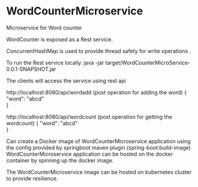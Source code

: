 # WordCounterMicroservice
Microservice for Word counter

WordCounter is exposed as a Rest service.

ConcurrentHashMap is used to provide thread safety for write operations .

To run the Rest service locally:
java -jar target/WordCounterMicroService-0.0.1-SNAPSHOT.jar

The clients will access the service using rest api 

http://localhost:8080/api/wordadd  (post operation for adding the word)
{
     "word": "abcd"    
}

http://localhost:8080/api/wordcount  (post operation for getting the wordcount)
{
     "word": "abcd"    
}

Can create a Docker image of WordCounterMicroservice application using the config provided by springboot maven plugin.(spring-boot:build-image)
WordCounterMicroservice  application can be hosted on the docker container by spinning up the docker image.

The WordCounterMicroservice image can be hosted on kubernetes cluster to provide resilience.
